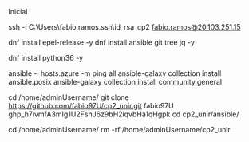 Inicial

ssh -i C:\Users\fabio.ramos\.ssh\id_rsa_cp2 fabio.ramos@20.103.251.15

dnf install epel-release -y
dnf install ansible git tree jq -y

dnf install python36 -y

ansible -i hosts.azure -m ping all
ansible-galaxy collection install ansible.posix
ansible-galaxy collection install community.general

cd /home/adminUsername/
git clone https://github.com/fabio97U/cp2_unir.git
fabio97U
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
cd cp2_unir/ansible/


cd /home/adminUsername/
rm -rf /home/adminUsername/cp2_unir